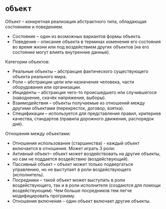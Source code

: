 `объект`
==

Объект – конкретная реализация абстрактного типа, обладающая состоянием и поведением.

- Состояние – один из возможных вариантов формы объекта.
- Поведение – описание объекта в терминах изменения его состояния во время жизни или под воздействием других объектов (на его состояние могут влиять внутренние данные).

Категории объектов:

- Реальные объекты – абстракция фактического существующего объекта реального мира.
- Роли – абстракции цели или назначения человека, части оборудования или организации.
- Инциденты – абстракция чего-то происшедшего или случившегося (наводнение, скачёк напряжения, выборы).
- Взаимодействия – объекты получаемые из отношений между другими объектами (перекресток, договор, взятка).
- Спецификации – используется для представления правил, критериев качества, стандартов (правила дорожного движения, распорядок дня).

Отношения между объектами:

- Отношения использования (старшинства) - каждый объект включается в отношения. Может играть 3 роли:
- Активный объект– объект может воздействовать на другие объекты, но сам не поддается воздействию (воздействующий).
- Пассивный объект – объект может только подвергаться управлению, но не выступает в роли воздействующего (исполнитель).
- Посредники – такой объект может выступать в роли воздействующего, так и в роли исполнителя (создаются для помощи воздействующим). 
Чем больше посредников тем легче модифицировать программу.
- Отношения включения – один объект включает другие объекты.
